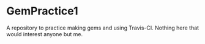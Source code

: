 GemPractice1
============

A repository to practice making gems and using Travis-CI. Nothing here that would interest anyone but me.